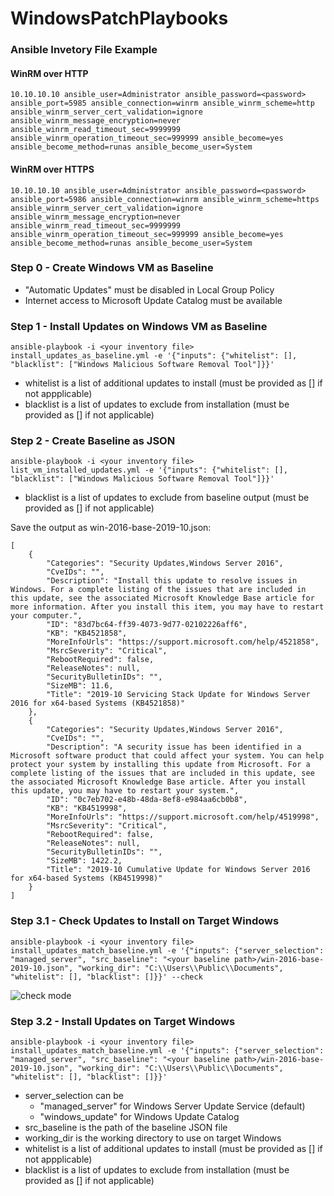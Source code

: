 ﻿# WindowsPatchPlaybooks

### Ansible Invetory File Example
#### WinRM over HTTP
`10.10.10.10 ansible_user=Administrator ansible_password=<password> ansible_port=5985 ansible_connection=winrm ansible_winrm_scheme=http ansible_winrm_server_cert_validation=ignore ansible_winrm_message_encryption=never ansible_winrm_read_timeout_sec=9999999 ansible_winrm_operation_timeout_sec=999999 ansible_become=yes ansible_become_method=runas ansible_become_user=System`

#### WinRM over HTTPS
`10.10.10.10 ansible_user=Administrator ansible_password=<password> ansible_port=5986 ansible_connection=winrm ansible_winrm_scheme=https ansible_winrm_server_cert_validation=ignore ansible_winrm_message_encryption=never ansible_winrm_read_timeout_sec=9999999 ansible_winrm_operation_timeout_sec=999999 ansible_become=yes ansible_become_method=runas ansible_become_user=System`

### Step 0 - Create Windows VM as Baseline
- "Automatic Updates" must be disabled in Local Group Policy
- Internet access to Microsoft Update Catalog must be available

### Step 1 - Install Updates on Windows VM as Baseline
`ansible-playbook -i <your inventory file> install_updates_as_baseline.yml -e '{"inputs": {"whitelist": [], "blacklist": ["Windows Malicious Software Removal Tool"]}}'`
- whitelist is a list of additional updates to install (must be provided as [] if not appplicable)
- blacklist is a list of updates to exclude from installation (must be provided as [] if not applicable)

### Step 2 - Create Baseline as JSON
`ansible-playbook -i <your inventory file> list_vm_installed_updates.yml -e '{"inputs": {"whitelist": [], "blacklist": ["Windows Malicious Software Removal Tool"]}}'`
- blacklist is a list of updates to exclude from baseline output (must be provided as [] if not applicable)

Save the output as win-2016-base-2019-10.json:
```
[
	{
		"Categories": "Security Updates,Windows Server 2016",
		"CveIDs": "",
		"Description": "Install this update to resolve issues in Windows. For a complete listing of the issues that are included in this update, see the associated Microsoft Knowledge Base article for more information. After you install this item, you may have to restart your computer.",
		"ID": "83d7bc64-ff39-4073-9d77-02102226aff6",
		"KB": "KB4521858",
		"MoreInfoUrls": "https://support.microsoft.com/help/4521858",
		"MsrcSeverity": "Critical",
		"RebootRequired": false,
		"ReleaseNotes": null,
		"SecurityBulletinIDs": "",
		"SizeMB": 11.6,
		"Title": "2019-10 Servicing Stack Update for Windows Server 2016 for x64-based Systems (KB4521858)"
	},
	{
		"Categories": "Security Updates,Windows Server 2016",
		"CveIDs": "",
		"Description": "A security issue has been identified in a Microsoft software product that could affect your system. You can help protect your system by installing this update from Microsoft. For a complete listing of the issues that are included in this update, see the associated Microsoft Knowledge Base article. After you install this update, you may have to restart your system.",
		"ID": "0c7eb702-e48b-48da-8ef8-e984aa6cb0b8",
		"KB": "KB4519998",
		"MoreInfoUrls": "https://support.microsoft.com/help/4519998",
		"MsrcSeverity": "Critical",
		"RebootRequired": false,
		"ReleaseNotes": null,
		"SecurityBulletinIDs": "",
		"SizeMB": 1422.2,
		"Title": "2019-10 Cumulative Update for Windows Server 2016 for x64-based Systems (KB4519998)"
	}
]
```

### Step 3.1 - Check Updates to Install on Target Windows
`ansible-playbook -i <your inventory file> install_updates_match_baseline.yml -e '{"inputs": {"server_selection": "managed_server", "src_baseline": "<your baseline path>/win-2016-base-2019-10.json", "working_dir": "C:\\Users\\Public\\Documents", "whitelist": [], "blacklist": []}}' --check`

![check mode](/images/install_updates_match_baseline_check_mode.PNG)

### Step 3.2 - Install Updates on Target Windows
`ansible-playbook -i <your inventory file> install_updates_match_baseline.yml -e '{"inputs": {"server_selection": "managed_server", "src_baseline": "<your baseline path>/win-2016-base-2019-10.json", "working_dir": "C:\\Users\\Public\\Documents", "whitelist": [], "blacklist": []}}'`
- server_selection can be
	- "managed_server" for Windows Server Update Service (default)
	- "windows_update" for Windows Update Catalog
- src_baseline is the path of the baseline JSON file
- working_dir is the working directory to use on target Windows
- whitelist is a list of additional updates to install (must be provided as [] if not appplicable)
- blacklist is a list of updates to exclude from installation (must be provided as [] if not applicable)
